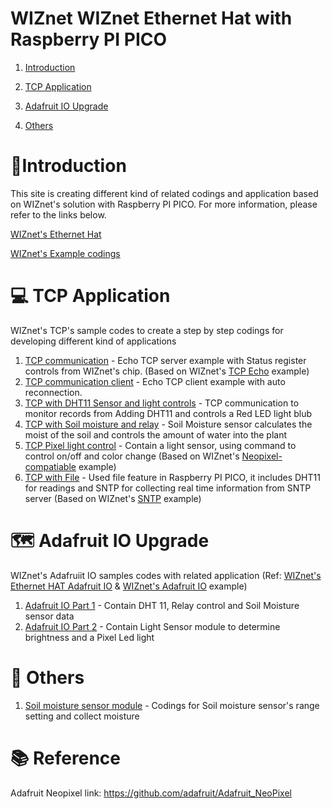 # WIZnet WIZnet Ethernet Hat with Raspberry PI PICO 
1. [Introduction](#introduction) 

2. [TCP Application](#TCPapplication)

3. [Adafruit IO Upgrade](#AdafruitIO)

4. [Others](#Others)

<a name="introduction"></a>

# 🔴Introduction

This site is creating different kind of related codings and application based on WIZnet's solution with Raspberry PI PICO. 
For more information, please refer to the links below.

[WIZnet's Ethernet Hat ][link-getting_started]

[WIZnet's Example codings][link-all examples]

<a name="TCPapplication"></a>

# 💻 TCP Application
WIZnet's TCP's sample codes to create a step by step codings for developing different kind of applications 

1. [TCP communication][link-tcp communication] - Echo TCP server example with Status register controls from WIZnet's chip. (Based on WIZnet's [TCP Echo][link-tcp echo] example)
2. [TCP communication client][link-tcp client] - Echo TCP client example with auto reconnection.
3. [TCP with DHT11 Sensor and light controls][link-DHT11 led] - TCP communication to monitor records from Adding DHT11 and controls a Red LED light blub
4. [TCP with Soil moisture and relay][link-soil_relay] - Soil Moisture sensor calculates the moist of the soil and controls the amount of water into the plant
5. [TCP Pixel light control][link-TCP light control] - Contain a light sensor, using command to control on/off and color change (Based on WIZnet's [Neopixel-compatiable][link-wiznet piexl] example)
6. [TCP with File][link-TCP file] - Used file feature in Raspberry PI PICO, it includes DHT11 for readings and SNTP for collecting real time information from SNTP server (Based on WIZnet's [SNTP][link-SNTP] example)

<a name="AdafruitIO"></a>

# 🗺️ Adafruit IO Upgrade
WIZnet's Adafruiit IO samples codes with related application (Ref: [WIZnet's Ethernet HAT Adafruit IO][link-adafruit_io_wiznet] & [WIZnet's Adafruit IO][link-adafruit_io_wiznet_example] example)

1. [Adafruit IO Part 1][link-adafruitio1] - Contain DHT 11, Relay control and Soil Moisture sensor data
2. [Adafruit IO Part 2][link-adafruitio2] - Contain Light Sensor module to determine brightness and a Pixel Led light 

<a name="Others"></a>
# 📓 Others
1. [Soil moisture sensor module][link-soil moisture] - Codings for Soil moisture sensor's range setting and collect moisture

# 📚 Reference
Adafruit Neopixel link: https://github.com/adafruit/Adafruit_NeoPixel

[link-getting_started]: https://github.com/Wiznet/RP2040-HAT-CircuitPython/blob/master/Ethernet%20Example%20Getting%20Started%20%5BCircuitpython%5D.md
[link-all examples]:https://github.com/Wiznet/RP2040-HAT-CircuitPython/tree/master/examples
[link-tcp communication]:https://github.com/ronpang/WIZnet-HK_Ron/blob/main/TCP/TCP%20server.py
[link-DHT11 led]:https://github.com/ronpang/WIZnet-HK_Ron/blob/main/TCP/TCP%20server%20(DHT11%2C%20led).py
[link-soil moisture]:https://github.com/ronpang/WIZnet-HK_Ron/blob/main/Soil%20Sensor/Soil%20sensor%20settings.py
[link-soil_relay]: https://github.com/ronpang/WIZnet-HK_Ron/blob/main/TCP/TCP%20server%20(soil%20sensor%20+%20relay).py
[link-TCP file]:https://github.com/ronpang/WIZnet-HK_Ron/blob/main/TCP/TCP%20server%20(DHT11%2C%20led)%20%2B%20file.py
[link-SNTP]:https://github.com/ronpang/RP2040-HAT-CircuitPython/tree/master/examples/SNTP
[link-adafruitio1]: https://github.com/ronpang/WIZnet-HK_Ron/blob/main/Adafruit%20io/Adafruit%20io%20(DHT11%2C%20led%2C%20soil%20sensor%2C%20relay)%20%2B%20previous%20setting.py
[link-tcp echo]:https://github.com/Wiznet/RP2040-HAT-CircuitPython/blob/master/examples/Network/W5x00_Echo_Demo_TCP.py
[link-adafruit_io_wiznet_example]:https://github.com/Wiznet/RP2040-HAT-CircuitPython/tree/master/examples/Adafruit_IO
[link-adafruit_io_wiznet]:https://github.com/Wiznet/RP2040-HAT-CircuitPython/blob/master/examples/Adafruit_IO/Getting%20Start%20Adafruit%20IO.md
[link-TCP light control]: https://github.com/ronpang/WIZnet-HK_Ron/blob/main/TCP/TCP%20server%20(Neopixel%20light%20control).py
[link-wiznet piexl]: https://github.com/Wiznet/RP2040-HAT-CircuitPython/blob/master/examples/Neopixel/W5x00_Neopixel.py
[link-adafruitio2]: https://github.com/ronpang/WIZnet-HK_Ron/blob/main/Adafruit%20io/Adafruit%20io%20(Neopixel%20light%20control).py
[link-tcp client]: https://github.com/ronpang/WIZnet-HK_Ron/blob/main/TCP/TCP%20client.py
